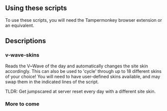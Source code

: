 ## Using these scripts
To use these scripts, you will need the Tampermonkey browser extension or an equivalent.

## Descriptions
### v-wave-skins
Reads the V~Wave of the day and automatically changes the site skin accordingly. This can also be used to 'cycle' through up to 18 different skins of your choice!
You will need to have user-defined skins available, and may swap them in the indicated lines of the script.

TLDR: Get jumpscared at server reset every day with a different site skin.

### More to come

